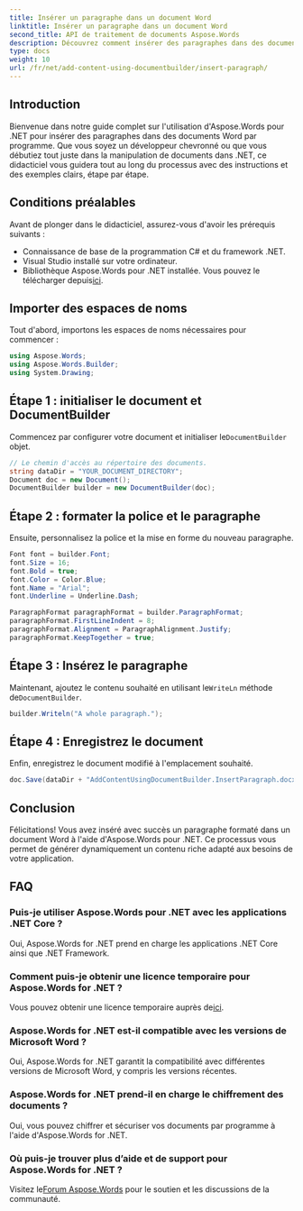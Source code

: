 ```yaml
---
title: Insérer un paragraphe dans un document Word
linktitle: Insérer un paragraphe dans un document Word
second_title: API de traitement de documents Aspose.Words
description: Découvrez comment insérer des paragraphes dans des documents Word à l'aide d'Aspose.Words pour .NET. Suivez notre tutoriel détaillé pour une manipulation transparente des documents.
type: docs
weight: 10
url: /fr/net/add-content-using-documentbuilder/insert-paragraph/
---
```

## Introduction

Bienvenue dans notre guide complet sur l'utilisation d'Aspose.Words pour .NET pour insérer des paragraphes dans des documents Word par programme. Que vous soyez un développeur chevronné ou que vous débutiez tout juste dans la manipulation de documents dans .NET, ce didacticiel vous guidera tout au long du processus avec des instructions et des exemples clairs, étape par étape.

## Conditions préalables

Avant de plonger dans le didacticiel, assurez-vous d'avoir les prérequis suivants :
- Connaissance de base de la programmation C# et du framework .NET.
- Visual Studio installé sur votre ordinateur.
-  Bibliothèque Aspose.Words pour .NET installée. Vous pouvez le télécharger depuis[ici](https://releases.aspose.com/words/net/).

## Importer des espaces de noms

Tout d'abord, importons les espaces de noms nécessaires pour commencer :
```csharp
using Aspose.Words;
using Aspose.Words.Builder;
using System.Drawing;
```

## Étape 1 : initialiser le document et DocumentBuilder

 Commencez par configurer votre document et initialiser le`DocumentBuilder` objet.
```csharp
// Le chemin d'accès au répertoire des documents.
string dataDir = "YOUR_DOCUMENT_DIRECTORY";
Document doc = new Document();
DocumentBuilder builder = new DocumentBuilder(doc);
```

## Étape 2 : formater la police et le paragraphe

Ensuite, personnalisez la police et la mise en forme du nouveau paragraphe.
```csharp
Font font = builder.Font;
font.Size = 16;
font.Bold = true;
font.Color = Color.Blue;
font.Name = "Arial";
font.Underline = Underline.Dash;

ParagraphFormat paragraphFormat = builder.ParagraphFormat;
paragraphFormat.FirstLineIndent = 8;
paragraphFormat.Alignment = ParagraphAlignment.Justify;
paragraphFormat.KeepTogether = true;
```

## Étape 3 : Insérez le paragraphe

 Maintenant, ajoutez le contenu souhaité en utilisant le`WriteLn` méthode de`DocumentBuilder`.
```csharp
builder.Writeln("A whole paragraph.");
```

## Étape 4 : Enregistrez le document

Enfin, enregistrez le document modifié à l'emplacement souhaité.
```csharp
doc.Save(dataDir + "AddContentUsingDocumentBuilder.InsertParagraph.docx");
```

## Conclusion

Félicitations! Vous avez inséré avec succès un paragraphe formaté dans un document Word à l'aide d'Aspose.Words pour .NET. Ce processus vous permet de générer dynamiquement un contenu riche adapté aux besoins de votre application.

## FAQ

### Puis-je utiliser Aspose.Words pour .NET avec les applications .NET Core ?
Oui, Aspose.Words for .NET prend en charge les applications .NET Core ainsi que .NET Framework.

### Comment puis-je obtenir une licence temporaire pour Aspose.Words for .NET ?
 Vous pouvez obtenir une licence temporaire auprès de[ici](https://purchase.aspose.com/temporary-license/).

### Aspose.Words for .NET est-il compatible avec les versions de Microsoft Word ?
Oui, Aspose.Words for .NET garantit la compatibilité avec différentes versions de Microsoft Word, y compris les versions récentes.

### Aspose.Words for .NET prend-il en charge le chiffrement des documents ?
Oui, vous pouvez chiffrer et sécuriser vos documents par programme à l'aide d'Aspose.Words for .NET.

### Où puis-je trouver plus d’aide et de support pour Aspose.Words for .NET ?
 Visitez le[Forum Aspose.Words](https://forum.aspose.com/c/words/8) pour le soutien et les discussions de la communauté.
